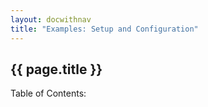 ```yaml
---
layout: docwithnav
title: "Examples: Setup and Configuration"
---
```


## {{ page.title }} ##

<p>Table of Contents:</p>
<ul id="toclist"></ul>
 
<script>
$(function() {
		$('#toclist').load( location.pathname + " #gentocsetupconfig li" );
});
</script>
